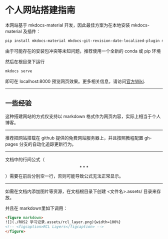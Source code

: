 # 个人网站搭建指南

本网站基于 mkdocs-material 开发，因此最佳方案为在本地安装 mkdocs-material 及插件：

```Bash
pip install mkdocs-material mkdocs-git-revision-date-localized-plugin mkdocs-glightbox mkdocs-awesome-pages-plugin mkdocs-i18n
```

由于可能存在的安装包冲突等未知问题，推荐使用一个全新的 conda 或 pip 环境

然后在根目录下运行

```Bash
mkdocs serve
```

即可在 localhost:8000 预览网页效果。更多相关信息，请访问[官方Wiki](https://squidfunk.github.io/mkdocs-material/).

---

## 一些经验

这种搭建网站的方式仅支持以 markdown 格式作为网页内容，实际上相当于个人博客。

---

推荐把网站搭载在 github 提供的免费网站服务器上，并且按照教程配置 gh-pages 分支的自动化追踪更新行为。

---

文档中的行间公式（$$ *** $$）需要在前后分别空一行，否则可能导致公式无法正常显示。

---

如需在文档内添加图片等资源，在文档根目录下创建 <文件名>.assets/ 目录来存放。

并且在 markdown里如下调用：

```html
<figure markdown>
![](./ROS2 学习记录.assets/rcl_layer.png){width=100%}
<!-- <figcaption>RCL Layers</figcaption> -->
</figure>
```
